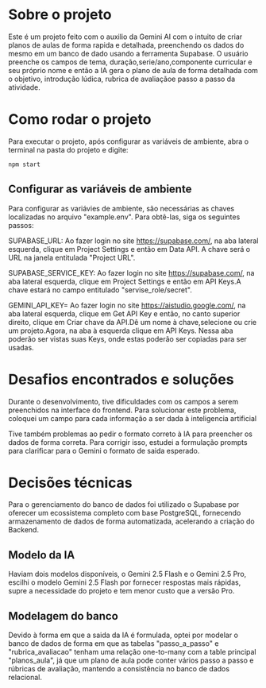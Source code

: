 
# Sobre o projeto
Este é um projeto feito com o auxilio da Gemini AI com o intuito de criar planos de aulas de forma rapida e detalhada, preenchendo os dados do mesmo em um banco de dado usando a ferramenta Supabase.
O usuário preenche os campos de tema, duração,serie/ano,componente curricular e seu próprio nome e então a IA gera o plano de aula de forma detalhada com o objetivo, introdução lúdica, rubrica de avaliaçãoe passo a passo da atividade.

# Como rodar o projeto

Para executar o projeto, após configurar as variáveis de ambiente, abra o terminal na pasta do projeto e digite:

```bash
npm start
```

## Configurar as variáveis de ambiente
Para configurar as variávies de ambiente, são necessárias as chaves localizadas no arquivo "example.env".
Para obtê-las, siga os seguintes passos:

SUPABASE_URL: Ao fazer login no site https://supabase.com/, na aba lateral esquerda, clique em Project Settings e então em Data API. A chave será o URL na janela entitulada "Project URL".

SUPABASE_SERVICE_KEY: Ao fazer login no site https://supabase.com/, na aba lateral esquerda, clique em Project Settings e então em API Keys.A chave estará no campo entitulado "servise_role/secret".

GEMINI_API_KEY= Ao fazer login no site https://aistudio.google.com/, na aba lateral esquerda, clique em Get API Key e então, no canto superior direito, clique em Criar chave da API.Dê um nome à chave,selecione ou crie um projeto.Agora, na aba à esquerda clique em API Keys. Nessa aba poderão ser vistas suas Keys, onde estas poderão ser copiadas para ser usadas.

# Desafios encontrados e soluções
Durante o desenvolvimento, tive dificuldades com os campos a serem preenchidos na interface do frontend.
Para solucionar este problema, coloquei um campo para cada informação a ser dada à inteligencia artificial

Tive também problemas ao pedir o formato correto à IA para preencher os dados de forma correta.
Para corrigir isso, estudei a formulação prompts para clarificar para o Gemini o formato de saida esperado.

# Decisões técnicas
Para o gerenciamento do banco de dados foi utilizado o Supabase por oferecer um ecossistema completo com base PostgreSQL, fornecendo armazenamento de dados de forma automatizada, acelerando a criação do Backend.

## Modelo da IA
Haviam dois modelos disponíveis, o Gemini 2.5 Flash e o Gemini 2.5 Pro, escilhi o modelo Gemini 2.5 Flash por fornecer respostas mais rápidas, supre a necessidade do projeto e tem menor custo que a versão Pro. 

## Modelagem do banco
Devido à forma em que a saida da IA é formulada, optei por modelar o banco de dados de forma em que as tabelas "passo_a_passo" e "rubrica_avaliacao" tenham uma relação one-to-many com a table principal "planos_aula", já que um plano de aula pode conter vários passo a passo e rúbricas de avaliação, mantendo a consistência no banco de dados relacional.
